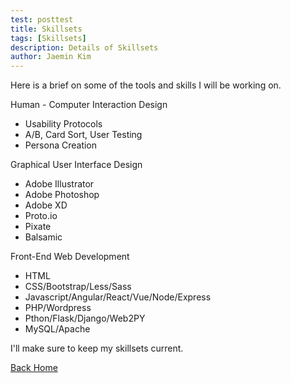 ```yaml
---
test: posttest
title: Skillsets
tags: [Skillsets]
description: Details of Skillsets
author: Jaemin Kim
---
```


Here is a brief on some of the tools and skills I will be working on.

Human - Computer Interaction Design

- Usability Protocols
- A/B, Card Sort, User Testing
- Persona Creation

Graphical User Interface Design

- Adobe Illustrator
- Adobe Photoshop
- Adobe XD
- Proto.io
- Pixate
- Balsamic

Front-End Web Development

- HTML
- CSS/Bootstrap/Less/Sass
- Javascript/Angular/React/Vue/Node/Express
- PHP/Wordpress
- Pthon/Flask/Django/Web2PY
- MySQL/Apache

I'll make sure to keep my skillsets current.

[Back Home](https://jaemnkm.github.io/jekyll-now/)